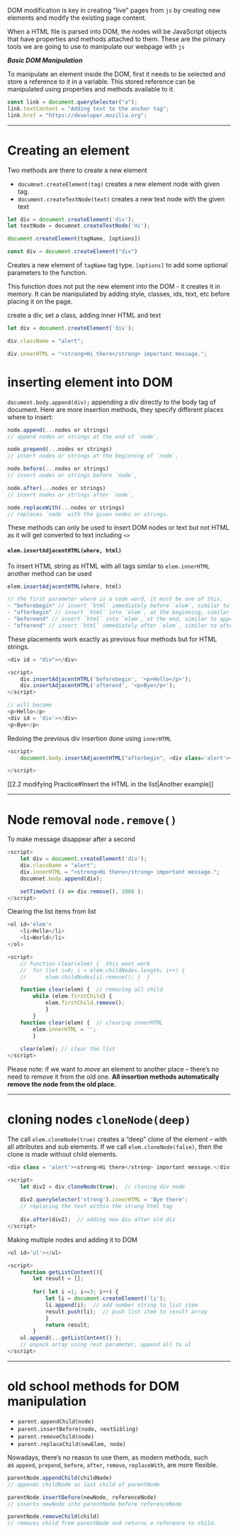 
DOM modification is key in creating "live" pages from `js` by creating new elements and modify the existing page content.

When a HTML file is parsed into DOM, the nodes will be JavaScript objects that have properties and methods attached to them.
These are the primary tools we are going to use to manipulate our webpage with `js`


***Basic DOM Manipulation***

To manipulate an element inside the DOM, first it needs to be selected and store a reference to it in a variable.
This stored reference can be manipulated using properties and methods available to it.
```js
const link = document.querySelector("a");
link.textContent = "Adding text to the anchor tag";
link.href = "https://developer.mozilla.org";
```

______________

# Creating an element

Two methods are there to create a new element
* `documnet.createElement(tag)` creates a new element node with given tag.
* `document.createTextNode(text)` creates a new text node with the given text
```js
let div = document.createElement('div');
let textNode = documnet.createTextNode('Hi');
```

```js
document.createElement(tagName, [options])

const div = document.createElement("div")
```
Creates a new element of `tagName` tag type.
`[options]` to add some optional parameters to the function.

This function does not put the new element into the DOM - it creates it in memory.
It can be manipulated by adding style, classes, ids, text, etc before placing it on the page.


create a div, set a class, adding inner HTML and text
```js
let div = document.createElement('div');

div.className = "alert";

div.innerHTML = "<strong>Hi there</strong> important message.";
```


# inserting element into DOM

`document.body.append(div);` appending a div directly to the body tag of document.
Here are more insertion methods, they specify different places where to insert:
```js
node.append(...nodes or strings)
// append nodes or strings at the end of `node`,

node.prepend(...nodes or strings)
// insert nodes or strings at the beginning of `node`,

node.before(...nodes or strings)
// insert nodes or strings before `node`,

node.after(...nodes or strings)
// insert nodes or strings after `node`,

node.replaceWith(...nodes or strings)
// replaces `node` with the given nodes or strings.
```
These methods can only be used to insert DOM nodes or text but not HTML as it will get converted to text including `<>`

#### `elem.insertAdjacentHTML(where, html)`
To insert HTML string as HTML with all tags similar to `elem.innerHTML` another method can be used
```js
elem.insertAdjacentHTML(where, html)

// the first parameter where is a code word, it must be one of this.
- "beforebegin" // insert `html` immediately before `elem`, similar to begin
- "afterbegin" // insert `html` into `elem`, at the beginning, similar to prepend
- "beforeend" // insert `html` into `elem`, at the end, similar to append
- "afterend" // insert `html` immediately after `elem`, similar to after.
```
These placements work exactly as previous four methods but for HTML strings.

```js
<div id = "div"></div>

<script>
	div.insertAdjacentHTML('beforebegin', '<p>Hello</p>');
	div.insertAdjacentHTML('afterend', '<p>Bye</p>');
</script>

// will become
<p>Hello</p>
<div id = 'div'></div>
<p>Bye</p>
```

Redoing the previous div insertion done using `innerHTML`
```js
<script>
	document.body.insertAdjacentHTML("afterbegin", <div class='alert'><strong>Hi there</strong> important message.</div>)

</script>
```

[[2.2 modifying Practice#Insert the HTML in the list|Another example]]





______________

# Node removal `node.remove()`

To make message disappear after a second
```js
<script>
	let div = document.createElement('div');
	div.className = "alert";
	div.innerHTML = "<strong>Hi there</strong> important message.";
	documnet.body.append(div);

	setTimeOut( () => div.remove(), 1000 );
</script>
```

Clearing the list items from list
```js
<ol id='elem'>
	<li>Hello</li>
	<li>World</li>
</ol>

<script>
	// function clear(elem) {  this wont work
	//	for (let i=0; i < elem.childNodes.length; i++) {
	//		elem.childNodes[i].remove(); }	}

	function clear(elem) {  // removing all child
		while (elem.firstChild) {
			elem.firstChild.remove();
			}
		}
	function clear(elem) {  // clearing innerHTML
		elem.innerHTML = '';
		}
		
	clear(elem); // clear the list
</script>
```

Please note: if we want to _move_ an element to another place – there’s no need to remove it from the old one.
**All insertion methods automatically remove the node from the old place.**

_____________
# cloning nodes `cloneNode(deep)`

The call `elem.cloneNode(true)` creates a “deep” clone of the element – with all attributes and sub elements. 
If we call `elem.cloneNode(false)`, then the clone is made without child elements.
```js
<div class = 'alert'><strong>Hi there</strong> important message.</div>

<script>
	let div2 = div.cloneNode(true);  // cloning div node
	
	div2.querySelector('strong').innerHTML = 'Bye there';
	// replacing the text within the strong html tag
	
	div.after(div2);  // adding new div after old div
</script>
```


Making multiple nodes and adding it to DOM
```js
<ul id='ul'></ul>

<script>
	function getListContent(){
		let result = [];
		
		for( let i =1; i<=3; i++) {
			let li = document.createElement('li');
			li.append(i);  // add number string to list item 
			result.push(li);  // push list item to result array
			}
			return result;
		}
	ul.append(...getListContent() );
	// unpack array using rest parameter, append all to ul 
</script>
```


_______________

# old school methods for DOM manipulation

- `parent.appendChild(node)`
- `parent.insertBefore(node, nextSibling)`
- `parent.removeChild(node)`
- `parent.replaceChild(newElem, node)`

Nowadays, there’s no reason to use them, as modern methods, such as `append`, `prepend`, `before`, `after`, `remove`, `replaceWith`, are more flexible.

```js
parentNode.appendChild(childNode)
// appends childNode as last child of parentNode

parentNode.insertBefore(newNode, referenceNode)
// inserts newNode into parentNode before referenceNode
```

```js
parentNode.removeChild(child)
// removes child from parentNode and returns a reference to child.
```
